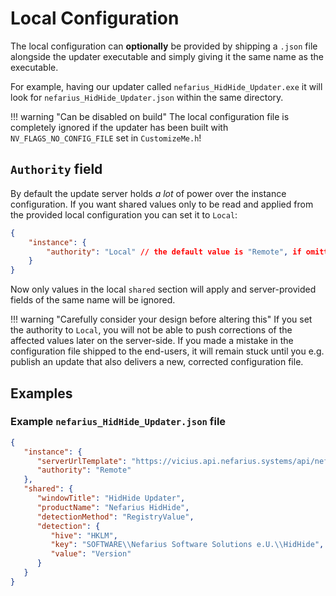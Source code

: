 # Local Configuration

The local configuration can **optionally** be provided by shipping a `.json` file alongside the updater executable and simply giving it the same name as the executable.

For example, having our updater called `nefarius_HidHide_Updater.exe` it will look for `nefarius_HidHide_Updater.json` within the same directory.

!!! warning "Can be disabled on build"
    The local configuration file is completely ignored if the updater has been built with  
    `NV_FLAGS_NO_CONFIG_FILE` set in `CustomizeMe.h`!

## `Authority` field

By default the update server holds *a lot* of power over the instance configuration. If you want shared values only to be read and applied from the provided local configuration you can set it to `Local`:

```json
{
    "instance": {
        "authority": "Local" // the default value is "Remote", if omitted
    }
}
```

Now only values in the local `shared` section will apply and server-provided fields of the same name will be ignored.

!!! warning "Carefully consider your design before altering this"
    If you set the authority to `Local`, you will not be able to push corrections of the affected values later on the server-side. If you made a mistake in the configuration file shipped to the end-users, it will remain stuck until you e.g. publish an update that also delivers a new, corrected configuration file.

## Examples

### Example `nefarius_HidHide_Updater.json` file

```json
{
   "instance": {
      "serverUrlTemplate": "https://vicius.api.nefarius.systems/api/nefarius/HidHide/updates.json",
      "authority": "Remote"
   },
   "shared": {
      "windowTitle": "HidHide Updater",
      "productName": "Nefarius HidHide",
      "detectionMethod": "RegistryValue",
      "detection": {
         "hive": "HKLM",
         "key": "SOFTWARE\\Nefarius Software Solutions e.U.\\HidHide",
         "value": "Version"
      }
   }
}
```
